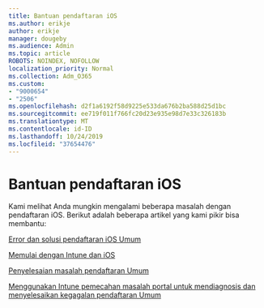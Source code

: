 ```yaml
---
title: Bantuan pendaftaran iOS
ms.author: erikje
author: erikje
manager: dougeby
ms.audience: Admin
ms.topic: article
ROBOTS: NOINDEX, NOFOLLOW
localization_priority: Normal
ms.collection: Adm_O365
ms.custom:
- "9000654"
- "2506"
ms.openlocfilehash: d2f1a6192f58d9225e533da676b2ba588d25d1bc
ms.sourcegitcommit: ee719f011f766fc20d23e935e98d7e33c326183b
ms.translationtype: MT
ms.contentlocale: id-ID
ms.lasthandoff: 10/24/2019
ms.locfileid: "37654476"
---
```

# <a name="ios-enrollment-help"></a>Bantuan pendaftaran iOS

Kami melihat Anda mungkin mengalami beberapa masalah dengan pendaftaran iOS. Berikut adalah beberapa artikel yang kami pikir bisa membantu: 

[Error dan solusi pendaftaran iOS Umum](https://support.microsoft.com/help/4039809/troubleshooting-ios-device-enrollment-in-intune)

[Memulai dengan Intune dan iOS](https://docs.microsoft.com/intune/enrollment/ios-enroll)

[Penyelesaian masalah pendaftaran Umum](https://docs.microsoft.com/intune/enrollment/troubleshoot-device-enrollment-in-intune)

[Menggunakan Intune pemecahan masalah portal untuk mendiagnosis dan menyelesaikan kegagalan pendaftaran Umum](https://docs.microsoft.com/intune/help-desk-operators)